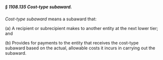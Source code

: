 ##### § 1108.135 Cost-type subaward. #####

*Cost-type subaward* means a subaward that:

(a) A recipient or subrecipient makes to another entity at the next lower tier; and

(b) Provides for payments to the entity that receives the cost-type subaward based on the actual, allowable costs it incurs in carrying out the subaward.
